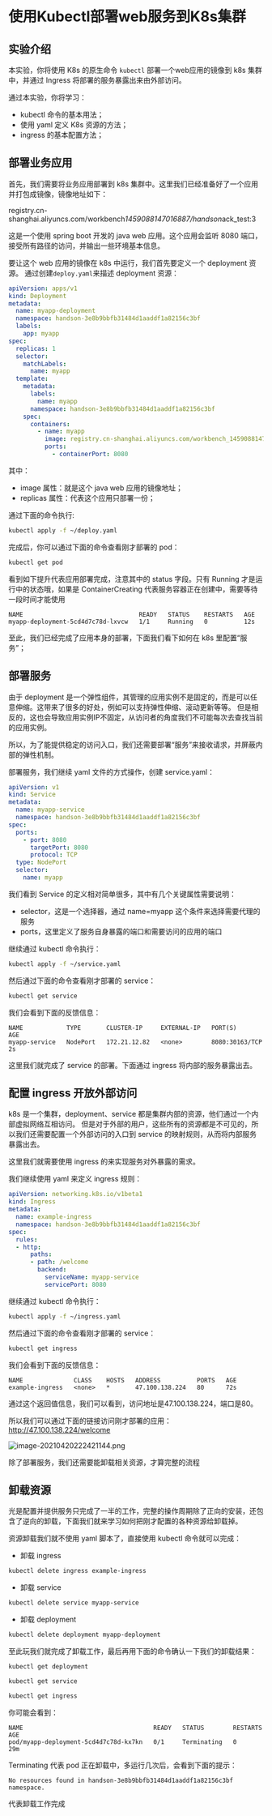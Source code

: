 # 使用Kubectl部署web服务到K8s集群


<!--more-->

## 实验介绍

本实验，你将使用 K8s 的原生命令 `kubectl` 部署一个web应用的镜像到 k8s 集群中，并通过 Ingress 将部署的服务暴露出来由外部访问。

通过本实验，你将学习：

- kubectl 命令的基本用法；
- 使用 yaml 定义 K8s 资源的方法；
- ingress 的基本配置方法；



## 部署业务应用

首先，我们需要将业务应用部署到 k8s 集群中。这里我们已经准备好了一个应用并打包成镜像，镜像地址如下：

registry.cn-shanghai.aliyuncs.com/workbench*1459088147016887/handson*ack_test:3

这是一个使用 spring boot 开发的 java web 应用。这个应用会监听 8080 端口，接受所有路径的访问，并输出一些环境基本信息。

要让这个 web 应用的镜像在 k8s 中运行，我们首先要定义一个 deployment 资源。
通过创建`deploy.yaml`来描述 deployment 资源：

```yaml
apiVersion: apps/v1
kind: Deployment
metadata:
  name: myapp-deployment
  namespace: handson-3e8b9bbfb31484d1aaddf1a82156c3bf
  labels:
    app: myapp
spec:
  replicas: 1
  selector:
    matchLabels:
      name: myapp
  template:
    metadata:
      labels:
        name: myapp
      namespace: handson-3e8b9bbfb31484d1aaddf1a82156c3bf
    spec:
      containers:
        - name: myapp
          image: registry.cn-shanghai.aliyuncs.com/workbench_1459088147016887/handson_ack_test:3
          ports:
            - containerPort: 8080
```

其中：

- image 属性：就是这个 java web 应用的镜像地址；
- replicas 属性：代表这个应用只部署一份；

通过下面的命令执行:

```bash
kubectl apply -f ~/deploy.yaml
```

完成后，你可以通过下面的命令查看刚才部署的 pod：

```bash
kubectl get pod
```

看到如下提升代表应用部署完成，注意其中的 status 字段。只有 Running 才是运行中的状态哦，如果是 ContainerCreating 代表服务容器正在创建中，需要等待一段时间才能使用

```console
NAME                                READY   STATUS    RESTARTS   AGE
myapp-deployment-5cd4d7c78d-lxvcw   1/1     Running   0          12s
```

至此，我们已经完成了应用本身的部署，下面我们看下如何在 k8s 里配置“服务”；

## 部署服务

由于 deployment 是一个弹性组件，其管理的应用实例不是固定的，而是可以任意伸缩。这带来了很多的好处，例如可以支持弹性伸缩、滚动更新等等。
但是相反的，这也会导致应用实例IP不固定，从访问者的角度我们不可能每次去查找当前的应用实例。

所以，为了能提供稳定的访问入口，我们还需要部署“服务”来接收请求，并屏蔽内部的弹性机制。

部署服务，我们继续 yaml 文件的方式操作，创建 service.yaml：

```yaml
apiVersion: v1
kind: Service
metadata:
  name: myapp-service
  namespace: handson-3e8b9bbfb31484d1aaddf1a82156c3bf
spec:
  ports:
    - port: 8080
      targetPort: 8080
      protocol: TCP
  type: NodePort
  selector:
    name: myapp
```

我们看到 Service 的定义相对简单很多，其中有几个关键属性需要说明：

- selector，这是一个选择器，通过 name=myapp 这个条件来选择需要代理的服务
- ports，这里定义了服务自身暴露的端口和需要访问的应用的端口

继续通过 kubectl 命令执行：

```bash
kubectl apply -f ~/service.yaml
```

然后通过下面的命令查看刚才部署的 service：

```bash
kubectl get service
```

我们会看到下面的反馈信息：

```console
NAME            TYPE       CLUSTER-IP     EXTERNAL-IP   PORT(S)          AGE
myapp-service   NodePort   172.21.12.82   <none>        8080:30163/TCP   2s
```

这里我们就完成了 service 的部署。下面通过 ingress 将内部的服务暴露出去。

## 配置 ingress 开放外部访问

k8s 是一个集群，deployment、service 都是集群内部的资源，他们通过一个内部虚拟网络互相访问。
但是对于外部的用户，这些所有的资源都是不可见的，所以我们还需要配置一个外部访问的入口到 service 的映射规则，从而将内部服务暴露出去。

这里我们就需要使用 ingress 的来实现服务对外暴露的需求。

我们继续使用 yaml 来定义 ingress 规则：

```yaml
apiVersion: networking.k8s.io/v1beta1
kind: Ingress
metadata:
  name: example-ingress
  namespace: handson-3e8b9bbfb31484d1aaddf1a82156c3bf
spec:
  rules:
  - http:
      paths:
      - path: /welcome
        backend:
          serviceName: myapp-service
          servicePort: 8080
```

继续通过 kubectl 命令执行：

```bash
kubectl apply -f ~/ingress.yaml
```

然后通过下面的命令查看刚才部署的 service：

```bash
kubectl get ingress
```

我们会看到下面的反馈信息：

```console
NAME              CLASS    HOSTS   ADDRESS          PORTS   AGE
example-ingress   <none>   *       47.100.138.224   80      72s
```

通过这个返回值信息，我们可以看到，访问地址是47.100.138.224，端口是80。

所以我们可以通过下面的链接访问刚才部署的应用：http://47.100.138.224/welcome

![image-20210420222421144.png](/posts/k8s/使用Kubectl部署web服务到K8s集群/image-20210420222421144.png)

除了部署服务，我们还需要能卸载相关资源，才算完整的流程

## 卸载资源

光是配置并提供服务只完成了一半的工作，完整的操作周期除了正向的安装，还包含了逆向的卸载，下面我们就来学习如何把刚才配置的各种资源给卸载掉。

资源卸载我们就不使用 yaml 脚本了，直接使用 kubectl 命令就可以完成：

- 卸载 ingress

```bash
kubectl delete ingress example-ingress
```

- 卸载 service

```bash
kubectl delete service myapp-service
```

- 卸载 deployment

```bash
kubectl delete deployment myapp-deployment
```

至此玩我们就完成了卸载工作，最后再用下面的命令确认一下我们的卸载结果：

```bash
kubectl get deployment
```

```bash
kubectl get service
```

```bash
kubectl get ingress
```

你可能会看到：

```console
NAME                                    READY   STATUS        RESTARTS   AGE
pod/myapp-deployment-5cd4d7c78d-kx7kn   0/1     Terminating   0          29m
```

Terminating 代表 pod 正在卸载中，多运行几次后，会看到下面的提示：

```console
No resources found in handson-3e8b9bbfb31484d1aaddf1a82156c3bf namespace.
```

代表卸载工作完成
